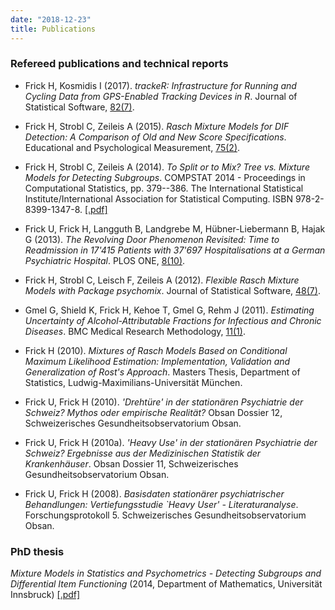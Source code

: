 ```yaml
---
date: "2018-12-23"
title: Publications
---
```


### Refereed publications and technical reports

- Frick H, Kosmidis I (2017). _trackeR: Infrastructure for Running and Cycling Data from GPS-Enabled Tracking Devices in R_. Journal of Statistical Software, [82(7)](https://www.jstatsoft.org/article/view/v082i07).

- Frick H, Strobl C, Zeileis A (2015). _Rasch Mixture Models for DIF Detection: A Comparison of Old and New Score Specifications_. Educational and Psychological Measurement, [75(2)](http://epm.sagepub.com/content/75/2/208).

- Frick H, Strobl C, Zeileis A (2014). _To Split or to Mix? Tree vs. Mixture Models for Detecting Subgroups_. COMPSTAT 2014 - Proceedings in Computational Statistics, pp. 379--386. The International Statistical Institute/International Association for Statistical Computing. ISBN 978-2-8399-1347-8. [[.pdf]](papers/Frick+Strobl+Zeileis-2014.pdf)

- Frick U, Frick H, Langguth B, Landgrebe M, H&uuml;bner-Liebermann B, Hajak G (2013). _The Revolving Door Phenomenon Revisited: Time to Readmission in 17'415 Patients with 37'697 Hospitalisations at a German Psychiatric Hospital_. PLOS ONE, [8(10)](http://www.plosone.org/article/info%3Adoi%2F10.1371%2Fjournal.pone.0075612).

- Frick H, Strobl C, Leisch F, Zeileis A (2012). _Flexible Rasch Mixture Models with Package psychomix_. Journal of Statistical Software, [48(7)](http://www.jstatsoft.org/v48/i07/).

- Gmel G, Shield K, Frick H, Kehoe T, Gmel G, Rehm J (2011). _Estimating Uncertainty of Alcohol-Attributable Fractions for Infectious and Chronic Diseases_. BMC Medical Research Methodology, [11(1)](https://www.biomedcentral.com/1471-2288/11/48).

- Frick H (2010). _Mixtures of Rasch Models Based on Conditional Maximum Likelihood Estimation: Implementation, Validation and Generalization of Rost's Approach_. Masters Thesis, Department of Statistics, Ludwig-Maximilians-Universit&auml;t M&uuml;nchen.

- Frick U, Frick H (2010). _'Dreht&uuml;re' in der station&auml;ren Psychiatrie der Schweiz? Mythos oder empirische Realit&auml;t?_ Obsan Dossier 12, Schweizerisches Gesundheitsobservatorium Obsan.

- Frick U, Frick H (2010a). _'Heavy Use' in der station&auml;ren Psychiatrie der Schweiz? Ergebnisse aus der Medizinischen Statistik der Krankenh&auml;user_. Obsan Dossier 11, Schweizerisches Gesundheitsobservatorium Obsan.

- Frick U, Frick H (2008). _Basisdaten station&auml;rer psychiatrischer Behandlungen: Vertiefungsstudie `Heavy User' - Literaturanalyse_. Forschungsprotokoll 5. Schweizerisches Gesundheitsobservatorium Obsan.


### PhD thesis

_Mixture Models in Statistics and Psychometrics - Detecting Subgroups and Differential Item Functioning_ (2014, Department of Mathematics,     Universit&auml;t Innsbruck) [[.pdf]](papers/Frick_thesis.pdf)

